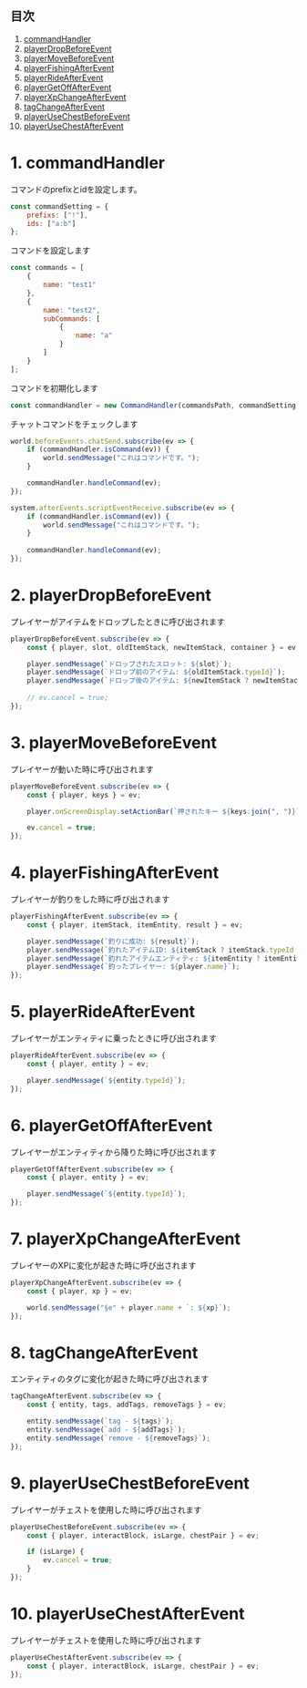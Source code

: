 ## 目次

1. [commandHandler](#anchor1)
2. [playerDropBeforeEvent](#anchor2)
3. [playerMoveBeforeEvent](#anchor3)
4. [playerFishingAfterEvent](#anchor4)
5. [playerRideAfterEvent](#anchor5)
6. [playerGetOffAfterEvent](#anchor6)
7. [playerXpChangeAfterEvent](#anchor7)
8. [tagChangeAfterEvent](#anchor8)
9. [playerUseChestBeforeEvent](#anchor9)
10. [playerUseChestAfterEvent](#anchor10)

<a id="anchor1"></a>

# 1. commandHandler

コマンドのprefixとidを設定します。

```javascript
const commandSetting = {
    prefixs: ["!"],
    ids: ["a:b"]
};
```

コマンドを設定します

```javascript
const commands = [
    {
        name: "test1"
    },
    {
        name: "test2",
        subCommands: [
            {
                name: "a"
            }
        ]
    }
];
```

コマンドを初期化します

```javascript
const commandHandler = new CommandHandler(commandsPath, commandSetting, commands);
```

チャットコマンドをチェックします

```javascript
world.beforeEvents.chatSend.subscribe(ev => {
    if (commandHandler.isCommand(ev)) {
        world.sendMessage("これはコマンドです。");
    }

    commandHandler.handleCommand(ev);
});

system.afterEvents.scriptEventReceive.subscribe(ev => {
    if (commandHandler.isCommand(ev)) {
        world.sendMessage("これはコマンドです。");
    }
        
    commandHandler.handleCommand(ev);
});
```

<a id="anchor2"></a>

# 2. playerDropBeforeEvent

プレイヤーがアイテムをドロップしたときに呼び出されます

```javascript
playerDropBeforeEvent.subscribe(ev => {
    const { player, slot, oldItemStack, newItemStack, container } = ev;

    player.sendMessage(`ドロップされたスロット: ${slot}`);
    player.sendMessage(`ドロップ前のアイテム: ${oldItemStack.typeId}`);
    player.sendMessage(`ドロップ後のアイテム: ${newItemStack ? newItemStack.typeId : "minecraft:air"}`);
    
    // ev.cancel = true;
});
```

<a id="anchor3"></a>

# 3. playerMoveBeforeEvent

プレイヤーが動いた時に呼び出されます

```javascript
playerMoveBeforeEvent.subscribe(ev => {
    const { player, keys } = ev;

    player.onScreenDisplay.setActionBar(`押されたキー ${keys.join(", ")}`);

    ev.cancel = true;
});
```

<a id="anchor4"></a>

# 4. playerFishingAfterEvent

プレイヤーが釣りをした時に呼び出されます

```javascript
playerFishingAfterEvent.subscribe(ev => {
    const { player, itemStack, itemEntity, result } = ev;

    player.sendMessage(`釣りに成功: ${result}`);
    player.sendMessage(`釣れたアイテムID: ${itemStack ? itemStack.typeId : ""}`);
    player.sendMessage(`釣れたアイテムエンティティ: ${itemEntity ? itemEntity.typeId : ""}`);
    player.sendMessage(`釣ったプレイヤー: ${player.name}`);
});
```

<a id="anchor5"></a>

# 5. playerRideAfterEvent

プレイヤーがエンティティに乗ったときに呼び出されます

```javascript
playerRideAfterEvent.subscribe(ev => {
    const { player, entity } = ev;

    player.sendMessage(`${entity.typeId}`);
});
```

<a id="anchor6"></a>

# 6. playerGetOffAfterEvent

プレイヤーがエンティティから降りた時に呼び出されます

```javascript
playerGetOffAfterEvent.subscribe(ev => {
    const { player, entity } = ev;

    player.sendMessage(`${entity.typeId}`);
});
```

<a id="anchor7"></a>

# 7. playerXpChangeAfterEvent

プレイヤーのXPに変化が起きた時に呼び出されます

```javascript
playerXpChangeAfterEvent.subscribe(ev => {
    const { player, xp } = ev;

    world.sendMessage("§e" + player.name + `: ${xp}`); 
});
```

<a id="anchor8"></a>

# 8. tagChangeAfterEvent

エンティティのタグに変化が起きた時に呼び出されます

```javascript
tagChangeAfterEvent.subscribe(ev => {
    const { entity, tags, addTags, removeTags } = ev;

    entity.sendMessage(`tag - ${tags}`);
    entity.sendMessage(`add - ${addTags}`);
    entity.sendMessage(`remove - ${removeTags}`);
});
```

<a id="anchor9"></a>

# 9. playerUseChestBeforeEvent

プレイヤーがチェストを使用した時に呼び出されます

```javascript
playerUseChestBeforeEvent.subscribe(ev => {
    const { player, interactBlock, isLarge, chestPair } = ev;

    if (isLarge) {
        ev.cancel = true;
    }
});
```

<a id="anchor10"></a>

# 10. playerUseChestAfterEvent

プレイヤーがチェストを使用した時に呼び出されます

```javascript
playerUseChestAfterEvent.subscribe(ev => {
    const { player, interactBlock, isLarge, chestPair } = ev;
});
```
